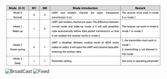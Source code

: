 ###
![M0-M1-pins](https://raw.githubusercontent.com/alikadir/iot/refs/heads/main/LoRa/images/M0-M1-pins.png)
![BroadCast](https://raw.githubusercontent.com/alikadir/iot/refs/heads/main/LoRa/images/M0-M1-broadcast.png)
![Fixed](https://raw.githubusercontent.com/alikadir/iot/refs/heads/main/LoRa/images/M0-M1-fixed.png)
